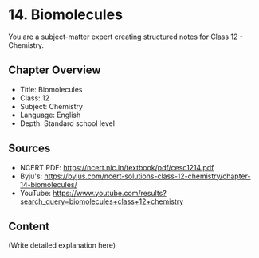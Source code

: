# 14. Biomolecules

You are a subject-matter expert creating structured notes for Class 12 - Chemistry.

## Chapter Overview
- Title: Biomolecules
- Class: 12
- Subject: Chemistry
- Language: English
- Depth: Standard school level

## Sources
- NCERT PDF: https://ncert.nic.in/textbook/pdf/cesc1214.pdf
- Byju's: https://byjus.com/ncert-solutions-class-12-chemistry/chapter-14-biomolecules/
- YouTube: https://www.youtube.com/results?search_query=biomolecules+class+12+chemistry

## Content
(Write detailed explanation here)
